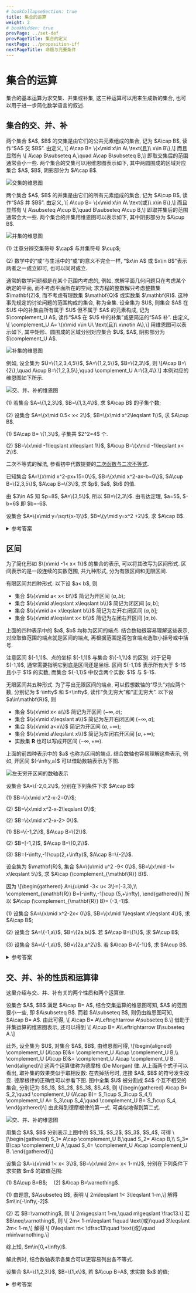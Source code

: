 ```yaml
---
# bookCollapseSection: true
title: 集合的运算
weight: 2
# bookHidden: true
prevPage: ../set-def
prevPageTitle: 集合的定义
nextPage: ../proposition-iff
nextPageTitle: 命题与充要条件
---
```


# 集合的运算

集合的基本运算为求交集、并集或补集, 这三种运算可以用来生成新的集合, 也可以用于进一步简化数学语言的叙述.

## 集合的交、并、补

<p>
两个集合 $A$, $B$ 的交集是由它们的公共元素组成的集合, 记为 $A\cap B$, 读作“$A$ 交 $B$”. 由定义, \[
    A\cap B= \{x\mid x\in A\ \text{且}\ x\in B\},\]
而且显然有 \[
    A\cap B\subseteq A,\quad A\cap B\subseteq B,\]
即取交集后的范围通常会小一些. 两个集合的交集可以用维恩图表示如下, 其中两圆围成的区域对应集合 $A$, $B$, 阴影部分为 $A\cap B$.
</p>
<img alt="交集的维恩图" src="/figs/2022/2022-08/2022-0821-1420.svg"></img>

<p>
两个集合 $A$, $B$ 的并集是由它们的所有元素组成的集合, 记为 $A\cup B$, 读作“$A$ 并 $B$”. 由定义, \[
    A\cup B= \{x\mid x\in A\ \text{或}\ x\in B\},\]
而且显然有 \[
    A\subseteq A\cup B,\quad B\subseteq A\cup B,\]
即取并集后的范围通常会大一些. 两个集合的并集用维恩图可以表示如下, 其中阴影部分为 $A\cup B$.
</p>
<img alt="并集的维恩图" src="/figs/2022/2022-08/2022-0821-1430.svg"></img>

<myremark>
    <p>(1) 注意分辨交集符号 $\cap$ 与并集符号 $\cup$;
    </p>
    <p>(2) 数学中的“或”与生活中的“或”的意义不完全一样, “$x\in A$ 或 $x\in B$”表示两者之一成立即可, 也可以同时成立.</p>
</myremark>

<p>
通常的数学问题都是在某个范围内考虑的, 例如, 求解平面几何问题只在考虑某个确定的平面, 而不考虑平面所在的空间; 求方程的整数解只考虑整数集 $\mathbf{Z}$, 而不考虑有理数集 $\mathbf{Q}$ 或实数集 $\mathbf{R}$. 这种事先规定的讨论问题的范围构成的集合, 称为全集. 设全集为 $U$, 则集合 $A$ 在 $U$ 中的补集由所有属于 $U$ 但不属于 $A$ 的元素构成, 记为 $\complement_U A$, 读作“$A$ 在 $U$ 中的补集”或更简洁的“$A$ 补”. 由定义, \[
    \complement_U A= \{x\mid x\in U\ \text{且}\ x\notin A\},\]
用维恩图可以表示如下, 其中矩形、圆围成的区域分别对应集合 $U$, $A$, 阴影部分为 $\complement_U A$.
</p>
<img alt="补集的维恩图" src="/figs/2022/2022-08/2022-0821-1530.svg"></img>

<p>
例如, 设全集为 $U=\{1,2,3,4,5\}$, $A=\{1,2,5\}$, $B=\{2,3\}$, 则
\[A\cap B=\{2\},\quad A\cup B=\{1,2,3,5\},\quad 
  \complement_U A=\{3,4\}.\]
本例对应的维恩图如下所示.
</p>
<img alt="交、并、补的维恩图" src="/figs/2022/2022-08/2022-0821-1540.svg"></img>


<myexample>
    <p>(1) 若集合 $A=\{1,2,3\}$, $B=\{1,3,4\}$, 求 $A\cap B$ 的子集个数;</p>
    <p>(2) 设集合 $A=\{x\mid 0.5< x< 2\}$, $B=\{x\mid x^2\leqslant 1\}$, 求 $A\cup B$.</p>
</myexample>

<mysolution>
    <p>(1) $A\cap B= \{1,3\}$, 子集共 $2^2=4$ 个.
    </p>
    <p>(2) $B=\{x\mid -1\leqslant x\leqslant 1\}$, $A\cup B=\{x\mid -1\leqslant x< 2\}$.</p>
</mysolution>

<myremark>
    <p>二次不等式的解法, 参看初中代数提要的<a href="../../ms-function/quadratic-function-inequality#二次不等式的解法">二次函数与二次不等式</a>.</p>
</myremark>

<myexample>
    <p> 已知集合 $A=\{x\mid x^2-px+15=0\}$, $B=\{x\mid x^2-ax-b=0\}$, $A\cup B=\{2,3,5\}$, $A\cap B=\{3\}$, 求 $p$, $a$, $b$ 的值.</p>
</myexample>

<mysolution>
    <p>由 $3\in A$ 知 $p=8$, $A=\{3,5\}$, 所以 $B=\{2,3\}$. 由韦达定理, $a=5$, $-b=6$ 即 $b=-6$.</p>
</mysolution>

<myexercise>
    <p>设集合 $A=\{x\mid y=\sqrt{x-1}\}$, $B=\{y\mid y=x^2 +2\}$, 求 $A\cap B$.</p>
</myexercise>

<details><summary>参考答案</summary>
    <p>$A=\{x\mid x\geqslant 1\}$, $B=\{x\mid x\geqslant 2\}$, 则 $A\cap B=\{x\mid x\geqslant 2\}$. (注意, $A$ 描述的是根号下 $x$ 的取值范围, $B$ 描述的是二次函数的取值范围.)</p>
</details>

## 区间

<p>
为了简化形如 $\{x\mid -1< x< 1\}$ 的集合的表示, 可以将其改写为区间形式. 区间表示的是一段连续的实数范围, 共九种形式, 分为有限区间和无限区间.
</p>

<p>
有限区间共四种形式. 以下设 $a< b$, 则
</p>

- 集合 $\\{x\mid a< x< b\\}$ 简记为开区间 $(a,b)$;
- 集合 $\\{x\mid a\leqslant x\leqslant b\\}$ 简记为闭区间 $[a,b]$;
- 集合 $\\{x\mid a< x\leqslant b\\}$ 简记为左开右闭区间 $(a,b]$;
- 集合 $\\{x\mid a\leqslant x< b\\}$ 简记为左闭右开区间 $[a,b)$.

<p>
上面的四种表示中的 $a$, $b$ 均称为区间的端点. 结合数轴很容易理解这些表示, 对应取值范围的端点就是区间的端点, 再根据范围是否包含端点选取小括号或中括号.
</p>

<myremark>
    <p>注意区间 $(-1,1)$、点的坐标 $(-1,1)$ 与集合 $\{-1,1\}$ 的区别. 对于记号 $(-1,1)$, 通常需要指明它到底是区间还是坐标. 区间 $(-1,1)$ 表示所有大于 $-1$ 且小于 $1$ 的实数, 而集合 ${-1,1}$ 中仅含两个实数: $1$ 与 $-1$.</p>
</myremark>

<p>
无限区间共五种形式. 为了写出无限区间的端点, 可以假想数轴的“尽头”对应两个数, 分别记为 $-\infty$ 和 $+\infty$, 读作“负无穷大”和“正无穷大”. 以下设 $a\in\mathbf{R}$, 则
</p>

- 集合 $\\{x\mid x< a\\}$ 简记为开区间 $(-\infty,a)$;
- 集合 $\\{x\mid x\leqslant a\\}$ 简记为左开右闭区间 $(-\infty,a]$;
- 集合 $\\{x\mid a<x\\}$ 简记为开区间 $(a,+\infty)$;
- 集合 $\\{x\mid a\leqslant x\\}$ 简记为左闭右开区间 $[a,+\infty)$;
- 实数集 $\mathbf{R}$ 也可以写成开区间 $(-\infty,+\infty)$.

<p>
上面的前四种表示中的 $a$ 也称为区间的端点. 结合数轴也容易理解这些表示, 例如, 开区间 $(-\infty,a)$ 可以借助数轴表示为下图.
</p>
<img alt="左无穷开区间的数轴表示" src="/figs/2022/2022-08/2022-0821-1620.svg"></img>


<myexample>
    <p>设集合 $A=\{-2,0,2\}$, 分别在下列条件下求 $A\cap B$:
    </p>
    <p>(1) $B=\{x\mid x^2-x-2=0\}$;
    </p>
    <p>(2) $B=\{x\mid x^2-x-2\leqslant 0\}$;
    </p>
    <p>(2) $B=\{x\mid x^2-x-2> 0\}$.</p>
</myexample>

<mysolution>
    <p>(1) $B=\{-1,2\}$, $A\cap B=\{2\}$.
    </p>
    <p>(2) $B=[-1,2]$, $A\cap B=\{0,2\}$.
    </p>
    <p>(3) $B=(-\infty,-1)\cup(2,+\infty)$, $A\cap B=\{-2\}$.</p>
</mysolution>

<myexample>
    <p>设全集为 $\mathbf{R}$, 集合 $A=\{u\mid u^2 -9< 0\}$, $B=\{x\mid -1< x\leqslant 5\}$, 求 $A\cap (\complement_{\mathbf{R}} B)$.</p>
</myexample>

<mysolution>
    <p>因为 \[\begin{gathered}
        A=\{u\mid -3< u< 3\}=(-3,3),\\
        \complement_{\mathbf{R}} B=(-\infty,-1]\cup (5,+\infty),
    \end{gathered}\]
    所以 $A\cap (\complement_{\mathbf{R}} B)= (-3,-1]$.</p>
</mysolution>

<myexercise>
    <p>(1) 设集合 $A=\{x\mid x^2-2x< 0\}$, $B=\{x\mid 1\leqslant x\leqslant 4\}$, 求 $A\cap B$;
    </p>
    <p>(2) 设集合 $A=\{-1,a\}$, $B=\{2a,b\}$. 若 $A\cap B=\{1\}$, 求 $A\cup B$;
    </p>
    <p>(3) 设集合 $A=\{-1,a\}$, $B=\{2a,a^2\}$. 若 $A\cap B=\{-1\}$, 求 $A\cup B$.</p>
</myexercise>

<details><summary>参考答案</summary>
    <p>(1) $A=(0,2)$, $A\cap B=[1,2)$.</p>
    <p>(2) \(1\in A\) 且 \(1\in B\), 则 \(a=1\), $A=\{-1,1\}$, $B=\{2,b\}$, 所以 $b=1$, $B=\{2,1\}$, 故 $A\cup B=\{-1,1,2\}$.</p>
    <p>(3) $-1\in B\Rightarrow 2a=-1$, $a=-\dfrac12$, 故 $A\cup B=\Big\{-1,-\dfrac12,\dfrac14\Big\}$.</p>
</details>

## 交、并、补的性质和运算律

<p>
这里介绍与交、并、补有关的两个性质和两个运算律.
</p>

<p>设集合 $A$, $B$ 满足 $A\cap B= A$, 结合交集运算的维恩图可知, $A$ 的范围要小一些, 即 $A\subseteq B$. 而若 $A\subseteq B$, 则仍由维恩图可知, $A\cap B= A$. 由此可得, \[
    A\cap B= A\Leftrightarrow A\subseteq B.\]
借助于并集运算的维恩图表示, 还可以得到 \[
    A\cup B= A\Leftrightarrow B\subseteq A.\]
</p>

<p id="德摩根律">
此外, 设全集为 $U$, 对集合 $A$, $B$, 由维恩图可得, \[\begin{aligned}
    \complement_U (A\cap B)&= \complement_U A\cup \complement_U B,\\
    \complement_U (A\cup B)&= \complement_U A\cap \complement_U B.
\end{aligned}\]
这两个运算律称为德摩根 (De Morgan) 律. 从上面两个式子可以看出, 取补集的效果类似于取相反数: 在去掉括号时, 连接 $A$, $B$ 的符号发生改变. 德摩根律的正确性可以参看下图. 图中全集 $U$ 被分割成 $4$ 个互不相交的集合, 分别记为 $S_1$, $S_2$, $S_3$, $S_4$, 则 \[\begin{gathered}
    A\cap B= S_2,\quad \complement_U (A\cap B)= S_1\cup S_3\cup S_4,\\
    \complement_U A= S_3\cup S_4,\quad \complement_U B= S_1\cup S_4,
\end{gathered}\]
由此得到德摩根律的第一式. 可类似地得到第二式.
</p>
<img alt="交、并、补的维恩图" src="/figs/2022/2022-08/2022-0824-1940.svg"></img>

<myremark>
    <p>用集合 $A$, $B$ 分别表示上图中的 $S_1$, $S_2$, $S_3$, $S_4$, 可得 \[\begin{gathered}
        S_1= A\cap \complement_U B,\quad
            S_2= A\cap B,\\
        S_3= B\cap \complement_U A,\quad
            S_4= \complement_U A\cap \complement_U B.
    \end{gathered}\]
    </p>
</myremark>

<myexample>
    <p>设集合 $A=\{x\mid 1< x< 3\}$, $B=\{x\mid 2m< x< 1-m\}$, 分别在下列条件下求实数 $m$ 的取值范围:
    </p>
    <p>(1) $A\cup B=B$;&emsp; (2) $A\cap B=\varnothing$.</p>
</myexample>

<mysolution>
    <p>(1) 由题意, $A\subseteq B$, 表明 \[
        2m\leqslant 1< 3\leqslant 1-m,\]
    解得 $m\in(-\infty,-2]$.
    </p>
    <p>(2) 若 $B=\varnothing$, 则 \[
        2m\geqslant 1-m,\quad m\geqslant \frac13.\]
    若 $B\neq\varnothing$, 则 \[
        2m< 1-m\leqslant 1\quad \text{或}\quad 3\leqslant 2m< 1-m,\]
    解得 \[
        0\leqslant m< \dfrac13\quad \text{或}\quad m\in\varnothing.\]
    </p>
    <p>综上知, $m\in[0,+\infty)$.</p>
</mysolution>

<myremark>
    <p>解此例时, 结合数轴表示各集合可以更容易列出各不等式.
    </p>
</myremark>

<myexercise>
    <p>设集合 $A=\{1,2,3\}$, $B=\{1,x\}$, 若 $A\cup B=A$, 求实数 $x$ 的值;
    </p>
</myexercise>

<details><summary>参考答案</summary>
    <p>\(B\subseteq A\), 则 \(x=2\) 或 \(3\).
    </p>
</details>
